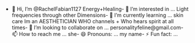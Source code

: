 
- 👋 Hi, I’m @RachelFabian1127
Energy+Healing- 👀 I’m interested in ...
Light frequencies through other Dimensions- 🌱 I’m currently learning ...
skin care Im an AESTHETICIAN WHO channels + Who hears spirit at all times- 💞️ I’m looking to collaborate on ...
personalityfeline@gmail.com- 📫 How to reach me ...
she- 😄 Pronouns: ...
my name- ⚡ Fun fact: ...

<!---
RachelFabian1127/RachelFabian1127 is a ✨ special ✨ repository because its `README.md` (this file) appears on your GitHub profile.
You can click the Preview link to take a look at your changes.
Thank YOU IM very GR8etfull!!!--->
